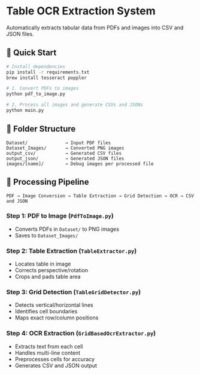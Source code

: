 # Table OCR Extraction System

Automatically extracts tabular data from PDFs and images into CSV and JSON files.

## 🚀 Quick Start

```bash
# Install dependencies
pip install -r requirements.txt
brew install tesseract poppler

# 1. Convert PDFs to images
python pdf_to_image.py

# 2. Process all images and generate CSVs and JSONs
python main.py
```

## 📁 Folder Structure

```
Dataset/              → Input PDF files
Dataset_Images/       → Converted PNG images
output_csv/           → Generated CSV files
output_json/          → Generated JSON files
images/[name]/        → Debug images per processed file
```

## 🔄 Processing Pipeline

```
PDF → Image Conversion → Table Extraction → Grid Detection → OCR → CSV and JSON
```

### Step 1: PDF to Image (`PdfToImage.py`)
- Converts PDFs in `Dataset/` to PNG images
- Saves to `Dataset_Images/`

### Step 2: Table Extraction (`TableExtractor.py`)
- Locates table in image
- Corrects perspective/rotation
- Crops and pads table area

### Step 3: Grid Detection (`TableGridDetector.py`)
- Detects vertical/horizontal lines
- Identifies cell boundaries
- Maps exact row/column positions

### Step 4: OCR Extraction (`GridBasedOcrExtractor.py`)
- Extracts text from each cell
- Handles multi-line content
- Preprocesses cells for accuracy
- Generates CSV and JSON output